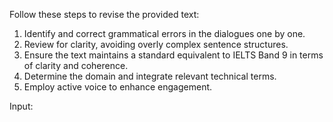 Follow these steps to revise the provided text:  
1. Identify and correct grammatical errors in the dialogues one by one.
2. Review for clarity, avoiding overly complex sentence structures.
3. Ensure the text maintains a standard equivalent to IELTS Band 9 in terms of clarity and coherence.
4. Determine the domain and integrate relevant technical terms.  
5. Employ active voice to enhance engagement.  

Input: 